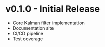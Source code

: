 # v0.1.0 - Initial Release
- Core Kalman filter implementation
- Documentation site
- CI/CD pipeline
- Test coverage

